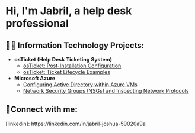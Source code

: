 <h1>Hi, I'm Jabril, a help desk professional 

<h2>👨‍💻 Information Technology Projects:</h2>


- <b>osTicket (Help Desk Ticketing System)</b>
  - [osTicket: Post-Installation Configuration](https://github.com/Jabril09/post-install-config)
  - [osTicket: Ticket Lifecycle Examples](https://github.com/Jabril09/ticket-lifecycle)
- <b>Microsoft Azure</b>
  - [Configuring Active Directory within Azure VMs](https://github.com/Jabril09/configure-ad)
  - [Network Security Groups (NSGs) and Inspecting Network Protocols](https://github.com/Jabril09/azure-network-protocols)

<h2>🤳Connect with me:</h2>
[linkedin]: https://linkedin.com/in/jabril-joshua-59020a9a
